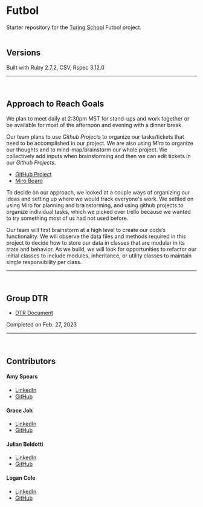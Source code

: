 # Futbol

Starter repository for the [Turing School](https://turing.io/) Futbol project.<br/>
<br/>

## Versions

Built with Ruby 2.7.2, CSV, Rspec 3.12.0
<br/>
___
<br/>

## Approach to Reach Goals
We plan to meet daily at 2:30pm MST for stand-ups and work together or be available for most of the afternoon and evening with a dinner break.

Our team plans to use _Github Projects_ to organize our tasks/tickets that need to be accomplished in our project. We are also using _Miro_ to organize our thoughts and to mind-map/brainstorm our whole project.  We collectively add inputs when brainstorming and then we can edit tickets in our _Github Projects_. 
- [GitHub Project](https://github.com/users/grace-joh/projects/3)
- [Miro Board](https://miro.com/app/board/uXjVPiopTmI=/)

To decide on our approach, we looked at a couple ways of organizing our ideas and setting up where we would track everyone's work. We settled on using Miro for planning and brainstorming, and using github projects to organize individual tasks, which we picked over trello because we wanted to try something most of us had not used before.

Our team will first brainstorm at a high level to create our code’s functionality. We will observe the data files and methods required in this project to decide how to store our data in classes that are modular in its state and behavior. As we build, we will look for opportunities to refactor our initial classes to include modules, inheritance, or utility classes to maintain single responsibility per class.

---
<br/>

## Group DTR

- [DTR Document](https://docs.google.com/document/d/1Nqv1R2Ognb3WXtzAy6NgxfQZs2xR7j-oHdXkRTyv0K4/edit?usp=sharing)

Completed on Feb. 27, 2023


---
<br/>

## Contributors

#### Amy Spears
- [LinkedIn](https://www.linkedin.com/in/amy-marie-spears-900997105/)
- [GitHub](https://github.com/amspears007)
#### Grace Joh
- [LinkedIn](http://www.linkedin.com/in/graceehjoh)
- [GitHub](https://github.com/grace-joh)
#### Julian Beldotti
- [LinkedIn](https://www.linkedin.com/in/julian-beldotti-1a427824/)
- [GitHub](https://github.com/JCBeldo)
#### Logan Cole
- [LinkedIn](https://www.linkedin.com/in/logan-cole-ab2179188/)
- [GitHub](https://github.com/exasperlnc)